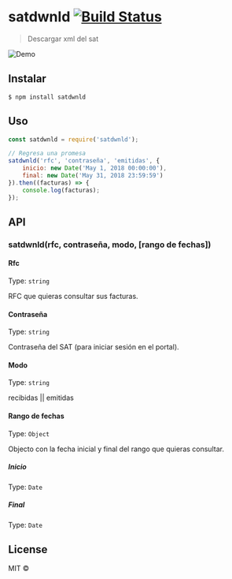 # satdwnld [![Build Status](https://travis-ci.org/NTHINGs/satdwnld.svg?branch=master)](https://travis-ci.org/NTHINGs/satdwnld)

> Descargar xml del sat

![Demo](https://raw.githubusercontent.com/NTHINGs/satdwnld/master/run.gif)

## Instalar

```
$ npm install satdwnld
```


## Uso

```js
const satdwnld = require('satdwnld');

// Regresa una promesa
satdwnld('rfc', 'contraseña', 'emitidas', {
    inicio: new Date('May 1, 2018 00:00:00'),
    final: new Date('May 31, 2018 23:59:59')
}).then((facturas) => {
    console.log(facturas);
});
```


## API

### satdwnld(rfc, contraseña, modo, [rango de fechas])

#### Rfc

Type: `string`

RFC que quieras consultar sus facturas.

#### Contraseña

Type: `string`

Contraseña del SAT (para iniciar sesión en el portal).

#### Modo

Type: `string`

recibidas || emitidas

#### Rango de fechas

Type: `Object`

Objecto con la fecha inicial y final del rango que quieras consultar.

##### Inicio

Type: `Date`

##### Final

Type: `Date`


## License

MIT © [](http://none)
